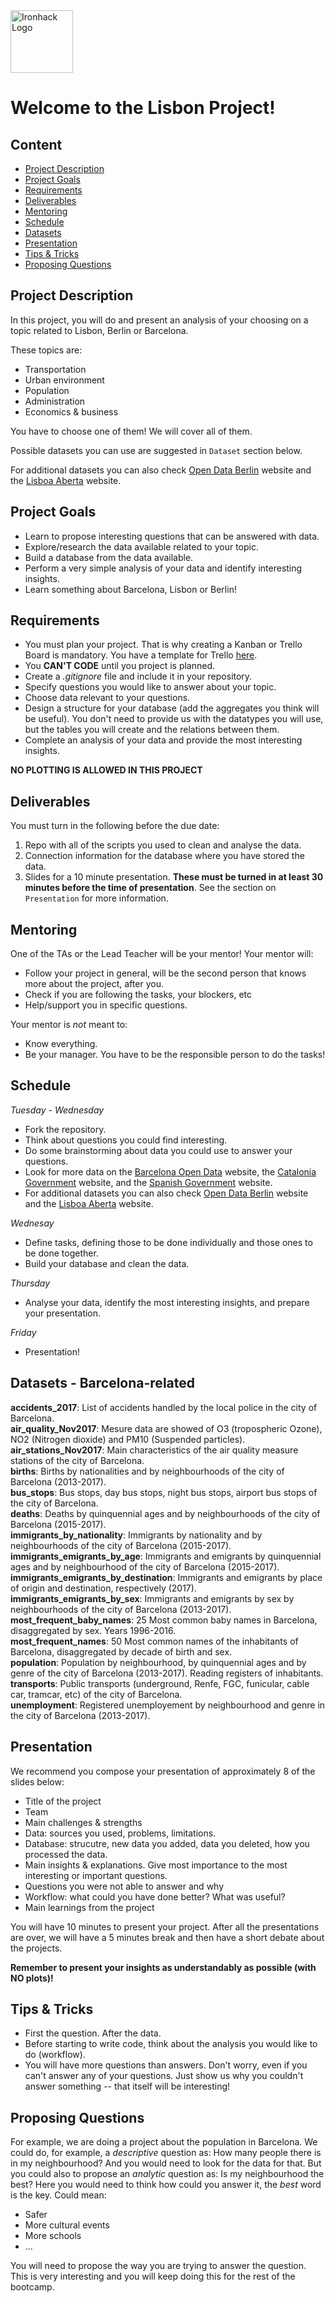 <img src="https://bit.ly/2VnXWr2" alt="Ironhack Logo" width="100"/>

# Welcome to the Lisbon Project!

## Content

- [Project Description](#project-description)
- [Project Goals](#project-goals)
- [Requirements](#requirements)
- [Deliverables](#deliverables)
- [Mentoring](#mentoring)
- [Schedule](#schedule)
- [Datasets](#datasets)
- [Presentation](#presentation)
- [Tips & Tricks](#tips-&-tricks)
- [Proposing Questions](#proposing-questions)

<a name="project-description"></a>

## Project Description

In this project, you will do and present an analysis of your choosing on a topic related to Lisbon, Berlin or Barcelona.

These topics are:

- Transportation
- Urban environment
- Population
- Administration
- Economics & business

You have to choose one of them! We will cover all of them.

Possible datasets you can use are suggested in `Dataset` section below.

For additional datasets you can also check [Open Data Berlin](http://odis-berlin.de/) website and the [Lisboa Aberta](http://lisboaaberta.cm-lisboa.pt/index.php/pt/) website.

<a name="project-goals"></a>

## Project Goals

- Learn to propose interesting questions that can be answered with data.
- Explore/research the data available related to your topic.
- Build a database from the data available.
- Perform a very simple analysis of your data and identify interesting insights.
- Learn something about Barcelona, Lisbon or Berlin!

<a name="requirements"></a>

## Requirements

- You must plan your project. That is why creating a Kanban or Trello Board is mandatory. You have a template for Trello [here](https://trello.com/b/usAykV9K/project-2-barcelona).
- You **CAN'T CODE** until you project is planned.
- Create a _.gitignore_ file and include it in your repository.
- Specify questions you would like to answer about your topic.
- Choose data relevant to your questions.
- Design a structure for your database (add the aggregates you think will be useful). You don't need to provide us with the datatypes you will use, but the tables you will create and the relations between them.
- Complete an analysis of your data and provide the most interesting insights.

**NO PLOTTING IS ALLOWED IN THIS PROJECT**

<a name="deliverables"></a>

## Deliverables

You must turn in the following before the due date:

1. Repo with all of the scripts you used to clean and analyse the data.
2. Connection information for the database where you have stored the data.
3. Slides for a 10 minute presentation. **These must be turned in at least 30 minutes before the time of presentation**. See the section on `Presentation` for more information.

<a name="mentoring"></a>

## Mentoring

One of the TAs or the Lead Teacher will be your mentor!
Your mentor will:

- Follow your project in general, will be the second person that knows more about the project, after you.
- Check if you are following the tasks, your blockers, etc
- Help/support you in specific questions.

Your mentor is _not_ meant to:

- Know everything.
- Be your manager. You have to be the responsible person to do the tasks!

<a name="schedule"></a>

## Schedule

_Tuesday - Wednesday_

- Fork the repository.
- Think about questions you could find interesting.
- Do some brainstorming about data you could use to answer your questions.
- Look for more data on the [Barcelona Open Data](https://opendata-ajuntament.barcelona.cat/en/) website, the [Catalonia Government](http://governobert.gencat.cat/ca/dades_obertes/) website, and the [Spanish Government](https://datos.gob.es/) website.
- For additional datasets you can also check [Open Data Berlin](http://odis-berlin.de/) website and the [Lisboa Aberta](http://lisboaaberta.cm-lisboa.pt/index.php/pt/) website.

_Wednesay_

- Define tasks, defining those to be done individually and those ones to be done together.
- Build your database and clean the data.

_Thursday_

- Analyse your data, identify the most interesting insights, and prepare your presentation.

_Friday_

- Presentation!

<a name="datasets"></a>

## Datasets - Barcelona-related

**accidents_2017**: List of accidents handled by the local police in the city of Barcelona.  
**air_quality_Nov2017**: Mesure data are showed of O3 (tropospheric Ozone), NO2 (Nitrogen dioxide) and PM10 (Suspended particles).  
**air_stations_Nov2017**: Main characteristics of the air quality measure stations of the city of Barcelona.  
**births**: Births by nationalities and by neighbourhoods of the city of Barcelona (2013-2017).  
**bus_stops**: Bus stops, day bus stops, night bus stops, airport bus stops of the city of Barcelona.  
**deaths**: Deaths by quinquennial ages and by neighbourhoods of the city of Barcelona (2015-2017).  
**immigrants_by_nationality**: Immigrants by nationality and by neighbourhoods of the city of Barcelona (2015-2017).  
**immigrants_emigrants_by_age**: Immigrants and emigrants by quinquennial ages and by neighbourhood of the city of Barcelona (2015-2017).  
**immigrants_emigrants_by_destination**: Immigrants and emigrants by place of origin and destination, respectively (2017).  
**immigrants_emigrants_by_sex**: Immigrants and emigrants by sex by neighbourhoods of the city of Barcelona (2013-2017).  
**most_frequent_baby_names**: 25 Most common baby names in Barcelona, disaggregated by sex. Years 1996-2016.  
**most_frequent_names**: 50 Most common names of the inhabitants of Barcelona, disaggregated by decade of birth and sex.  
**population**: Population by neighbourhood, by quinquennial ages and by genre of the city of Barcelona (2013-2017). Reading registers of inhabitants.  
**transports**: Public transports (underground, Renfe, FGC, funicular, cable car, tramcar, etc) of the city of Barcelona.  
**unemployment**: Registered unemployement by neighbourhood and genre in the city of Barcelona (2013-2017).

<a name="presentation"></a>

## Presentation

We recommend you compose your presentation of approximately 8 of the slides below:

- Title of the project
- Team
- Main challenges & strengths
- Data: sources you used, problems, limitations.
- Database: strucutre, new data you added, data you deleted, how you processed the data.
- Main insights & explanations. Give most importance to the most interesting or important questions.
- Questions you were not able to answer and why
- Workflow: what could you have done better? What was useful?
- Main learnings from the project

You will have 10 minutes to present your project. After all the presentations are over, we will have a 5 minutes break and then have a short debate about the projects.

**Remember to present your insights as understandably as possible (with NO plots)!**

<a name="tips-&-tricks"></a>

## Tips & Tricks

- First the question. After the data.
- Before starting to write code, think about the analysis you would like to do (workflow).
- You will have more questions than answers. Don't worry, even if you can't answer any of your questions. Just show us why you couldn't answer something -- that itself will be interesting!

<a name="proposing-questions"></a>

## Proposing Questions

For example, we are doing a project about the population in Barcelona.
We could do, for example, a _descriptive_ question as: How many people there is in my neighbourhood? And you would need to look for the data for that.
But you could also to propose an _analytic_ question as: Is my neighbourhood the best? Here you would need to think how could you answer it, the _best_ word is the key. Could mean:

- Safer
- More cultural events
- More schools
- ...

You will need to propose the way you are trying to answer the question.
This is very interesting and you will keep doing this for the rest of the bootcamp.
